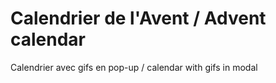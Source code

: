 # Calendrier de l'Avent / Advent calendar

Calendrier avec gifs en pop-up / calendar with gifs in modal

